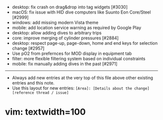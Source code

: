 - desktop: fix crash on drag&drop into tag widgets [#3030]
- macOS: fix issue with HID dive computers like Suunto Eon Core/Steel [#2999]
- windows: add missing modern Vista theme
- mobile: add location service warning as required by Google Play
- desktop: allow adding dives to arbitrary trips
- core: improve merging of cylinder pressures [#2884]
- desktop: respect page-up, page-down, home and end keys for selection change [#2957]
- Use pO2 from prefernces for MOD display in equipment tab
- filter: more flexible filtering system based on individual constraints
- mobile: fix manually adding dives in the past [#2971]

---
* Always add new entries at the very top of this file above other existing entries and this note.
* Use this layout for new entries: `[Area]: [Details about the change] [reference thread / issue]`
# vim: textwidth=100
